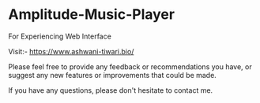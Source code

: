 # Amplitude-Music-Player

For Experiencing Web Interface

Visit:- https://www.ashwani-tiwari.bio/

Please feel free to provide any feedback or recommendations you have, or suggest any new features or improvements that could be made.

If you have any questions, please don't hesitate to contact me.
